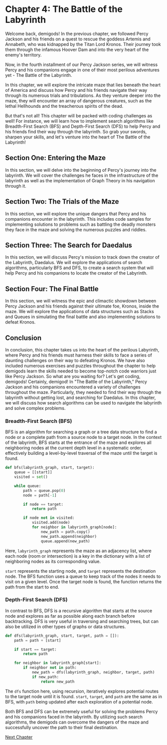 # Chapter 4: The Battle of the Labyrinth

Welcome back, demigods! In the previous chapter, we followed Percy Jackson and his friends on a quest to rescue the goddess Artemis and Annabeth, who was kidnapped by the Titan Lord Kronos. Their journey took them through the infamous Hoover Dam and into the very heart of the enemy's territory. 

Now, in the fourth installment of our Percy Jackson series, we will witness Percy and his companions engage in one of their most perilous adventures yet - The Battle of the Labyrinth. 

In this chapter, we will explore the intricate maze that lies beneath the heart of America and discuss how Percy and his friends navigate their way through its numerous trials and tribulations. As they venture deeper into the maze, they will encounter an array of dangerous creatures, such as the lethal Hellhounds and the treacherous spirits of the dead. 

But that's not all! This chapter will be packed with coding challenges as well! For instance, we will learn how to implement search algorithms like Breadth-First Search (BFS) and Depth-First Search (DFS) to help Percy and his friends find their way through the labyrinth. 
So grab your swords, sharpen your skills, and let's venture into the heart of The Battle of the Labyrinth!
## Section One: Entering the Maze

In this section, we will delve into the beginning of Percy's journey into the labyrinth. We will cover the challenges he faces in the infrastructure of the labyrinth as well as the implementation of Graph Theory in his navigation through it. 

## Section Two: The Trials of the Maze

In this section, we will explore the unique dangers that Percy and his companions encounter in the labyrinth. This includes code samples for implementing solutions to problems such as battling the deadly monsters they face in the maze and solving the numerous puzzles and riddles.

## Section Three: The Search for Daedalus 

In this section, we will discuss Percy's mission to track down the creator of the Labyrinth, Daedalus. We will explore the applications of search algorithms, particularly BFS and DFS, to create a search system that will help Percy and his companions to locate the creator of the Labyrinth.

## Section Four: The Final Battle

In this section, we will witness the epic and climactic showdown between Percy Jackson and his friends against their ultimate foe, Kronos, inside the maze. We will explore the applications of data structures such as Stacks and Queues in simulating the final battle and also implementing solutions to defeat Kronos. 

## Conclusion

In conclusion, this chapter takes us into the heart of the perilous Labyrinth, where Percy and his friends must harness their skills to face a series of daunting challenges on their way to defeating Kronos. We have also included numerous exercises and puzzles throughout the chapter to help demigods learn the skills needed to become top-notch code warriors just like Percy Jackson. So what are you waiting for? Let's get coding, demigods!
Certainly, demigod! In "The Battle of the Labyrinth," Percy Jackson and his companions encountered a variety of challenges throughout the maze. Particularly, they needed to find their way through the labyrinth without getting lost, and searching for Daedalus. In this chapter, we will discuss how search algorithms can be used to navigate the labyrinth and solve complex problems. 

### Breadth-First Search (BFS)

BFS is an algorithm for searching a graph or a tree data structure to find a node or a complete path from a source node to a target node. In the context of the labyrinth, BFS starts at the entrance of the maze and explores all neighboring nodes at the current depth level in a systematic order, effectively building a level-by-level traversal of the maze until the target is found.

``` python
def bfs(labyrinth_graph, start, target):
    queue = [[start]]
    visited = set()

    while queue:
        path = queue.pop(0)
        node = path[-1]

        if node == target:
            return path

        if node not in visited:
            visited.add(node)
            for neighbor in labyrinth_graph[node]:
                new_path = path.copy()
                new_path.append(neighbor)
                queue.append(new_path)        
```

Here, `labyrinth_graph` represents the maze as an adjacency list, where each node (room or intersection) is a key in the dictionary with a list of neighboring nodes as its corresponding value.

`start` represents the starting node, and `target` represents the destination node. The BFS function uses a queue to keep track of the nodes it needs to visit on a given level. Once the target node is found, the function returns the path from the start to end.

### Depth-First Search (DFS)

In contrast to BFS, DFS is a recursive algorithm that starts at the source node and explores as far as possible along each branch before backtracking. DFS is very useful in traversing and searching trees, but can also be utilized in other types of graphs or data structures.

``` python
def dfs(labyrinth_graph, start, target, path = []):
    path = path + [start]

    if start == target:
        return path

    for neighbor in labyrinth_graph[start]:
        if neighbor not in path:
            new_path = dfs(labyrinth_graph, neighbor, target, path)
            if new_path:
                return new_path        
```

The `dfs` function here, using recursion, iteratively explores potential routes to the target node until it is found. `start`, `target`, and `path` are the same as in BFS, with `path` being updated after each exploration of a potential node.

Both BFS and DFS can be extremely useful for solving the problems Percy and his companions faced in the labyrinth. By utilizing such search algorithms, the demigods can overcome the dangers of the maze and successfully uncover the path to their final destination.


[Next Chapter](05_Chapter05.md)